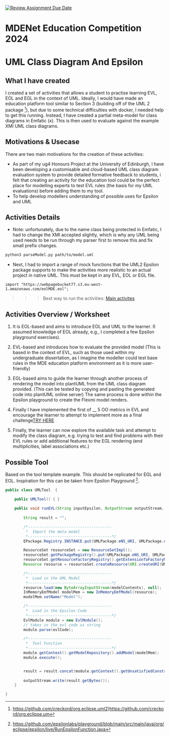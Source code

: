 [![Review Assignment Due Date](https://classroom.github.com/assets/deadline-readme-button-24ddc0f5d75046c5622901739e7c5dd533143b0c8e959d652212380cedb1ea36.svg)](https://classroom.github.com/a/SVxIruZC)
# MDENet Education Competition 2024

# UML Class Diagram And Epsilon

## What I have created
I created a set of activities that allows a student to practise learning EVL, EOL and EGL in the context of UML. Ideally, I would have made an education platform tool similar to Section 3 (building off of the UML 2 package [^1]), but due to some technical difficulties with docker, I needed help to get this running. Instead, I have created a partial meta-model for class diagrams in Emfatic (x). This is then used to evaluate against the example XMI UML class diagrams.

## Motivations & Usecase
There are two main motivations for the creation of these activities:
* As part of my ug4 Honours Project at the University of Edinburgh, I have been developing a customisable and cloud-based UML class diagram evaluation system to provide detailed formative feedback to students, i felt that creating an activity for the education tool could be the perfect place for modelling experts to test EVL rules (the basis for my UML evaluations) before adding them to my tool.
* To help develop modellers understanding of possible uses for Epsilon and UML

## Activities Details

* Note: unfortunately, due to the name class being protected in Emfatic, I had to change the XMI accepted slightly, which is why any UML being used needs to be run through my parser first to remove this and fix small prefix changes.
```bash
python3 parseModel.py path/to/model.uml
```
* Next, I had to import a range of mock functions that the UML2 Epsilon package supports to make the activities more realistic to an actual project in native UML. This must be kept in any EVL, EOL or EGL file.
```
import "https://webpagebucket77.s3.eu-west-1.amazonaws.com/eolMDE.eol";
```

>>>
>>>Best way to run the activities:
>>>[Main activites]([https://www.openai.com](https://educationplatform.mde-network.org/?activities=https://webpagebucket77.s3.eu-west-1.amazonaws.com/mdeCompFinal/activity.json))
>>>

## Activities Overview / Worksheet

1. It is EOL-based and aims to introduce EOL and UML to the learner. (I assumed knowledge of EOL already, e.g., I completed a few Epsilon playground exercises).

2. EVL-based and introduces how to evaluate the provided model (This is based in the context of EVL, such as those used within my undergraduate dissertation, as I imagine the modeller could test base rules in the MDE education platform environment as it is more user-friendly)

3. EGL-based aims to guide the learner through another process of rendering the model into plantUML from the UML class diagram provided. (This can be tested by copying and pasting the generated code into plantUML online server) The same process is done within the Epsilon playground to create the Flexmi model renders.

4. Finally I have implemented the first of __ 5 OO metrics in EVL and encourage the learner to attempt to implement more as a final challenge[TRY HERE](https://educationplatform.mde-network.org/?activities=https://webpagebucket77.s3.eu-west-1.amazonaws.com/mdeCompFinal/activityHeuristics.json)

6. Finally, the learner can now explore the available task and attempt to modify the class diagram, e.g. trying to test and find problems with their EVL rules or add additional features to the EGL rendering (end multiplicities, label associations etc.)


## Possible Tool
Based on the tool template example. This should be replicated for EGL and EOL. Inspiration for this can be taken from Epsilon Playground [^2].
```Java
public class UMLTool  { 
	
	public UMLTool() { }

    public void runEVL(String inputEpsilon, OutputStream outputStream, JsonObject response) throws Exception {
	
		String result = "";

		/*-------------------------------------
		 *  Import the meta model 
		 *-------------------------------------*/
        EPackage.Registry.INSTANCE.put(UMLPackage.eNS_URI, UMLPackage.eINSTANCE);

        ResourceSet resourceSet = new ResourceSetImpl();
        resourceSet.getPackageRegistry().put(UMLPackage.eNS_URI, UMLPackage.eINSTANCE);
        resourceSet.getResourceFactoryRegistry().getExtensionToFactoryMap().put("*", new UMLResourceFactoryImpl());
        Resource resource = resourceSet.createResource(URI.createURI(UMLPackage.eNS_URI));

        /*-------------------------------------
		 *  Load in the UML Model
		 *-------------------------------------*/
        resource.load(new ByteArrayInputStream(modelContents), null);
        InMemoryEmfModel modelMem = new InMemoryEmfModel(resource);
        modelMem.setName("Model");

		/*-------------------------------------
		 *  Load in the Epsilon Code
		 *-------------------------------------*/
        EvlModule module = new EvlModule();
        // takes in the evl code as string
        module.parse(evlCode);

		/*-------------------------------------
		 *  Tool Function 
		 *-------------------------------------*/	
        module.getContext().getModelRepository().addModel(modelMem);
        module.execute();


		result = result.concat(module.getContext().getUnsatisfiedConstraints().toString());  
		
		outputStream.write(result.getBytes());
	}

}

```

[^1]: https://github.com/creckord/org.eclipse.uml2)https://github.com/creckord/org.eclipse.um
[^2]: https://github.com/epsilonlabs/playground/blob/main/src/main/java/org/eclipse/epsilon/live/RunEpsilonFunction.java
